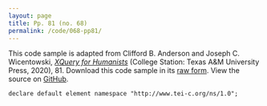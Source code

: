 ```yaml
---
layout: page
title: Pp. 81 (no. 68)
permalink: /code/068-pp81/
---
```


This code sample is adapted from Clifford B. Anderson and Joseph C. Wicentowski, 
[_XQuery for Humanists_](/) (College Station: Texas A&M University Press, 2020), 81. 
Download this code sample in its [raw form](/code/068-pp81/068-pp81.txt).
View the source on [GitHub](https://github.com/coding4humanists/xquery4humanists/blob/release/code/068-pp81/068-pp81.txt).

```text
declare default element namespace "http://www.tei-c.org/ns/1.0";
```  
